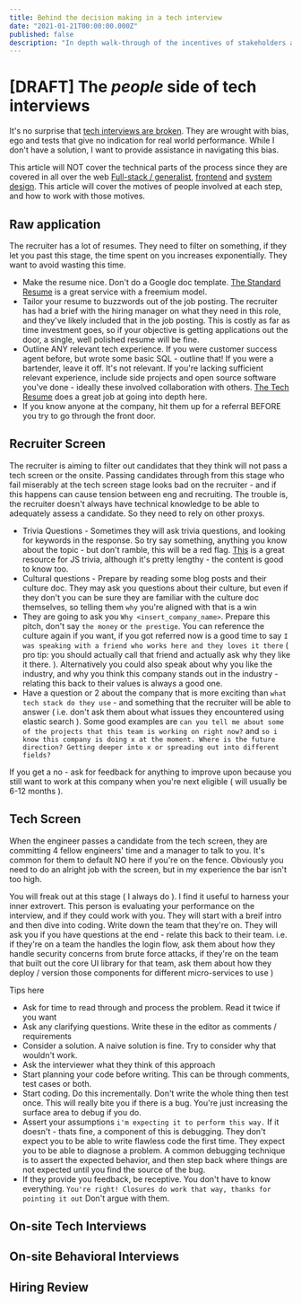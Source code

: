```yaml
---
title: Behind the decision making in a tech interview
date: "2021-01-21T00:00:00.000Z"
published: false
description: "In depth walk-through of the incentives of stakeholders and hidden decisions in a tech interview process"
---
```


# [DRAFT] The _people_ side of tech interviews

It's no surprise that [tech interviews are broken](https://about.gitlab.com/blog/2020/03/19/the-trouble-with-technical-interviews/). They are wrought with bias, ego and tests that give no indication for real world performance. While I don't have a solution, I want to provide assistance in navigating this bias.

This article will NOT cover the technical parts of the process since they are covered in all over the web [Full-stack / generalist](https://www.freecodecamp.org/news/software-engineering-interviews-744380f4f2af/), [frontend](https://medium.com/@chen.reuven/the-ultimate-study-guide-for-front-end-interview-776fa3ead1b3) and [system design](https://www.evernote.com/shard/s576/client/snv?noteGuid=75fbe53c-baed-47ca-9f58-a44038c63468&noteKey=05d51df458ea2cff&sn=https%3A%2F%2Fwww.evernote.com%2Fshard%2Fs576%2Fsh%2F75fbe53c-baed-47ca-9f58-a44038c63468%2F05d51df458ea2cff&title=2.%2BSystem%2BDesign%2BInterviews%2B-%2BWHERE%252C%2BWHAT%252C%2BHOW). This article will cover the motives of people involved at each step, and how to work with those motives.

## Raw application

The recruiter has a lot of resumes. They need to filter on something, if they let you past this stage, the time spent on you increases exponentially. They want to avoid wasting this time.

- Make the resume nice. Don't do a Google doc template. [The Standard Resume](https://standardresume.co) is a great service with a freemium model.
- Tailor your resume to buzzwords out of the job posting. The recruiter has had a brief with the hiring manager on what they need in this role, and they've likely included that in the job posting. This is costly as far as time investment goes, so if your objective is getting applications out the door, a single, well polished resume will be fine.
- Outline ANY relevant tech experience. If you were customer success agent before, but wrote some basic SQL - outline that! If you were a bartender, leave it off. It's not relevant. If you're lacking sufficient relevant experience, include side projects and open source software you've done - ideally these involved collaboration with others. [The Tech Resume](https://thetechresume.com/) does a great job at going into depth here.
- If you know anyone at the company, hit them up for a referral BEFORE you try to go through the front door.

## Recruiter Screen

The recruiter is aiming to filter out candidates that they think will not pass a tech screen or the onsite. Passing candidates through from this stage who fail miserably at the tech screen stage looks bad on the recruiter - and if this happens can cause tension between eng and recruiting. The trouble is, the recruiter doesn't always have technical knowledge to be able to adequately assess a candidate. So they need to rely on other proxys.

- Trivia Questions - Sometimes they will ask trivia questions, and looking for keywords in the response. So try say something, anything you know about the topic - but don't ramble, this will be a red flag. [This](https://javascript.info/) is a great resource for JS trivia, although it's pretty lengthy - the content is good to know too.
- Cultural questions - Prepare by reading some blog posts and their culture doc. They may ask you questions about their culture, but even if they don't you can be sure they are familiar with the culture doc themselves, so telling them `why` you're aligned with that is a win
- They are going to ask you `Why <insert_company_name>`. Prepare this pitch, don't say `the money` or `the prestige`. You can reference the culture again if you want, if you got referred now is a good time to say `I was speaking with a friend who works here and they loves it there` ( pro tip: you should actually call that friend and actually ask why they like it there. ). Alternatively you could also speak about why you like the industry, and why you think this company stands out in the industry - relating this back to their values is always a good one.
- Have a question or 2 about the company that is more exciting than `what tech stack do they use` - and something that the recruiter will be able to answer ( i.e. don't ask them about what issues they encountered using elastic search ). Some good examples are `can you tell me about some of the projects that this team is working on right now?` and `so i know this company is doing x at the moment. Where is the future direction? Getting deeper into x or spreading out into different fields?`

If you get a no - ask for feedback for anything to improve upon because you still want to work at this company when you're next eligible ( will usually be 6-12 months ).

## Tech Screen

When the engineer passes a candidate from the tech screen, they are committing 4 fellow engineers' time and a manager to talk to you. It's common for them to default NO here if you're on the fence. Obviously you need to do an alright job with the screen, but in my experience the bar isn't too high.

You will freak out at this stage ( I always do ). I find it useful to harness your inner extrovert. This person is evaluating your performance on the interview, and if they could work with you. They will start with a breif intro and then dive into coding. Write down the team that they're on. They will ask you if you have questions at the end - relate this back to their team. i.e. if they're on a team the handles the login flow, ask them about how they handle security concerns from brute force attacks, if they're on the team that built out the core UI library for that team, ask them about how they deploy / version those components for different micro-services to use )

Tips here

- Ask for time to read through and process the problem. Read it twice if you want
- Ask any clarifying questions. Write these in the editor as comments / requirements
- Consider a solution. A naive solution is fine. Try to consider why that wouldn't work.
- Ask the interviewer what they think of this approach
- Start planning your code before writing. This can be through comments, test cases or both.
- Start coding. Do this incrementally. Don't write the whole thing then test once. This will really bite you if there is a bug. You're just increasing the surface area to debug if you do.
- Assert your assumptions `i'm expecting it to perform this way.` If it doesn't - thats fine, a component of this is debugging. They don't expect you to be able to write flawless code the first time. They expect you to be able to diagnose a problem. A common debugging technique is to assert the expected behavior, and then step back where things are not expected until you find the source of the bug.
- If they provide you feedback, be receptive. You don't have to know everything. `You're right! Closures do work that way, thanks for pointing it out` Don't argue with them.

## On-site Tech Interviews

## On-site Behavioral Interviews

## Hiring Review
